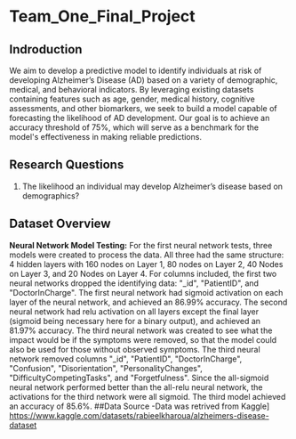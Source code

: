 # Team_One_Final_Project
## Indroduction 
We aim to develop a predictive model to identify individuals at risk of developing Alzheimer’s Disease (AD) based on a variety of demographic, medical, and behavioral indicators. By leveraging existing datasets containing features such as age, gender, medical history, cognitive assessments, and other biomarkers, we seek to build a model capable of forecasting the likelihood of AD development. Our goal is to achieve an accuracy threshold of 75%, which will serve as a benchmark for the model's effectiveness in making reliable predictions.
## Research Questions
1. The likelihood an individual may develop Alzheimer’s disease based on demographics?

## Dataset Overview
**Neural Network Model Testing:**
For the first neural network tests, three models were created to process the data. All three had the same structure: 4 hidden layers with 160 nodes on Layer 1, 80 nodes on Layer 2, 40 Nodes on Layer 3, and 20 Nodes on Layer 4.
For columns included, the first two neural networks dropped the identifying data: "_id", "PatientID", and "DoctorInCharge". The first neural network had sigmoid activation on each layer of the neural network, and achieved an 86.99% accuracy. The second neural network had relu activation on all layers except the final layer (sigmoid being necessary here for a binary output), and achieved an 81.97% accuracy.
The third neural network was created to see what the impact would be if the symptoms were removed, so that the model could also be used for those without observed symptoms. The third neural network removed columns "_id", "PatientID", "DoctorInCharge", "Confusion", "Disorientation", "PersonalityChanges", "DifficultyCompetingTasks", and "Forgetfulness". Since the all-sigmoid neural network performed better than the all-relu neural network, the activations for the third network were all sigmoid. The third model achieved an accuracy of 85.6%.
##Data Source 
-Data was retrived from Kaggle] https://www.kaggle.com/datasets/rabieelkharoua/alzheimers-disease-dataset
